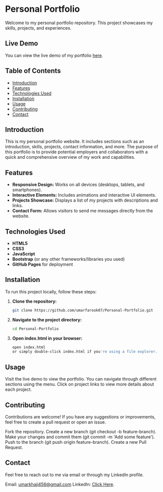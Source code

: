# Personal Portfolio

Welcome to my personal portfolio repository. This project showcases my skills, projects, and experiences.

## Live Demo

You can view the live demo of my portfolio [here](https://umarfarook07.github.io/Personal-Portfolio/).

## Table of Contents

- [Introduction](#introduction)
- [Features](#features)
- [Technologies Used](#technologies-used)
- [Installation](#installation)
- [Usage](#usage)
- [Contributing](#contributing)
- [Contact](#contact)

## Introduction

This is my personal portfolio website. It includes sections such as an introduction, skills, projects, contact information, and more. The purpose of this portfolio is to provide potential employers and collaborators with a quick and comprehensive overview of my work and capabilities.

## Features

- **Responsive Design:** Works on all devices (desktops, tablets, and smartphones).
- **Interactive Elements:** Includes animations and interactive UI elements.
- **Projects Showcase:** Displays a list of my projects with descriptions and links.
- **Contact Form:** Allows visitors to send me messages directly from the website.

## Technologies Used

- **HTML5**
- **CSS3**
- **JavaScript**
- **Bootstrap** (or any other frameworks/libraries you used)
- **GitHub Pages** for deployment

## Installation

To run this project locally, follow these steps:

1. **Clone the repository:**
   ```bash
   git clone https://github.com/umarfarook07/Personal-Portfolio.git
2. **Navigate to the project directory:**
   ```bash
   cd Personal-Portfolio
3. **Open index.html in your browser:**
   ```bash
   open index.html
   or simply double-click index.html if you're using a file explorer.
## Usage
Visit the live demo to view the portfolio. You can navigate through different sections using the menu. Click on project links to view more details about each project.

## Contributing
Contributions are welcome! If you have any suggestions or improvements, feel free to create a pull request or open an issue.

Fork the repository.
Create a new branch (git checkout -b feature-branch).
Make your changes and commit them (git commit -m 'Add some feature').
Push to the branch (git push origin feature-branch).
Create a new Pull Request.
 ## Contact 
 Feel free to reach out to me via email or through my LinkedIn profile.

Email: umarkhaji456@gmail.com
LinkedIn: [Click Here](www.linkedin.com/in/umar-farook-8a79a9282).

